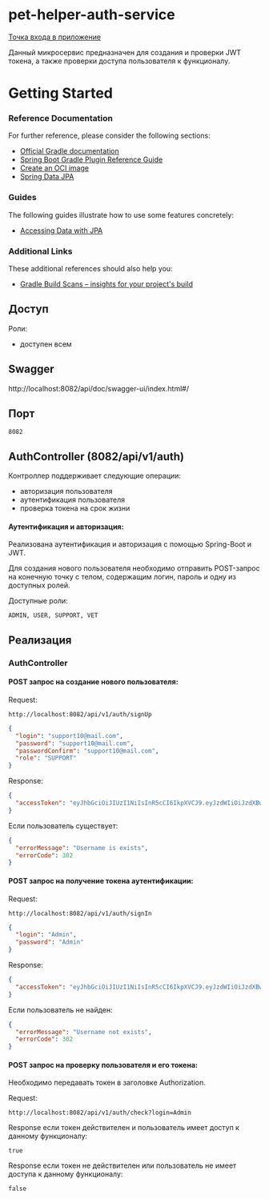# pet-helper-auth-service

[Точка входа в приложение](https://github.com/vitmvit/pet-helper-api-gateway-service)

Данный микросервис предназначен для создания и проверки JWT токена, а также проверки доступа пользователя к функционалу.

# Getting Started

### Reference Documentation

For further reference, please consider the following sections:

* [Official Gradle documentation](https://docs.gradle.org)
* [Spring Boot Gradle Plugin Reference Guide](https://docs.spring.io/spring-boot/docs/3.2.2/gradle-plugin/reference/html/)
* [Create an OCI image](https://docs.spring.io/spring-boot/docs/3.2.2/gradle-plugin/reference/html/#build-image)
* [Spring Data JPA](https://docs.spring.io/spring-boot/docs/3.2.2/reference/htmlsingle/index.html#data.sql.jpa-and-spring-data)

### Guides

The following guides illustrate how to use some features concretely:

* [Accessing Data with JPA](https://spring.io/guides/gs/accessing-data-jpa/)

### Additional Links

These additional references should also help you:

* [Gradle Build Scans – insights for your project's build](https://scans.gradle.com#gradle)

## Доступ

Роли:

- доступен всем

## Swagger

http://localhost:8082/api/doc/swagger-ui/index.html#/

## Порт

```text
8082
```

## AuthController (8082/api/v1/auth)

Контроллер поддерживает следующие операции:

- авторизация пользователя
- аутентификация пользователя
- проверка токена на срок жизни

#### Аутентификация и авторизация:

Реализована аутентификация и авторизация с помощью Spring-Boot и JWT.

Для создания нового пользователя необходимо отправить POST-запрос на конечную точку с телом, содержащим логин, пароль и
одну из доступных ролей.

Доступные роли:

```text
ADMIN, USER, SUPPORT, VET
```

## Реализация

### AuthController

#### POST запрос на создание нового пользователя:

Request:

```http request
http://localhost:8082/api/v1/auth/signUp
```

```json
{
  "login": "support10@mail.com",
  "password": "support10@mail.com",
  "passwordConfirm": "support10@mail.com",
  "role": "SUPPORT"
}
```

Response:

```json
{
  "accessToken": "eyJhbGciOiJIUzI1NiIsInR5cCI6IkpXVCJ9.eyJzdWIiOiJzdXBwb3J0MTBAbWFpbC5jb20iLCJ1c2VybmFtZSI6InN1cHBvcnQxMEBtYWlsLmNvbSIsInJvbGUiOiJTVVBQT1JUIiwiZXhwIjoxNzEyMzY4NzQzfQ.lF39N_ZHzt1eC2dMPUMh0E3RuPj30_zjw9FEERdla4U"
}
```

Если пользователь существует:

```json
{
  "errorMessage": "Username is exists",
  "errorCode": 302
}
```

#### POST запрос на получение токена аутентификации:

Request:

```http request
http://localhost:8082/api/v1/auth/signIn
```

```json
{
  "login": "Admin",
  "password": "Admin"
}
```

Response:

```json
{
  "accessToken": "eyJhbGciOiJIUzI1NiIsInR5cCI6IkpXVCJ9.eyJzdWIiOiJzdXBwb3J0MTBAbWFpbC5jb20iLCJ1c2VybmFtZSI6InN1cHBvcnQxMEBtYWlsLmNvbSIsInJvbGUiOiJTVVBQT1JUIiwiZXhwIjoxNzEyMzY4Nzg3fQ.KpBXr2HHD2NElUCRb17YYCz2tCVXiA9f4uAIL4ZFRZY"
}
```

Если пользователь не найден:

```json
{
  "errorMessage": "Username not exists",
  "errorCode": 302
}
```

#### POST запрос на проверку пользователя и его токена:

Необходимо передавать токен в заголовке Authorization.

Request:

```http request
http://localhost:8082/api/v1/auth/check?login=Admin

```

Response если токен действителен и пользователь имеет доступ к данному функционалу:

```text
true
```

Response если токен не действителен или пользователь не имеет доступа к данному функционалу:

```text
false
```


